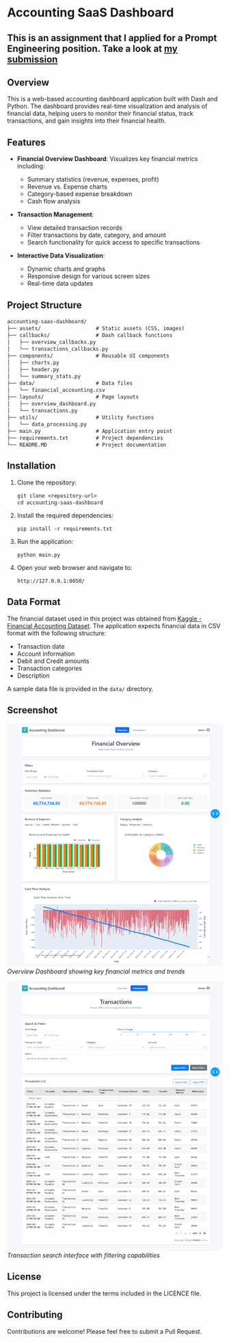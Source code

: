 # Accounting SaaS Dashboard

## This is an assignment that I applied for a Prompt Engineering position. Take a look at [my submission](docs/Submission/subbmission.MD)

## Overview

This is a web-based accounting dashboard application built with Dash and Python. The dashboard provides real-time visualization and analysis of financial data, helping users to monitor their financial status, track transactions, and gain insights into their financial health.

## Features

- **Financial Overview Dashboard**: Visualizes key financial metrics including:
  - Summary statistics (revenue, expenses, profit)
  - Revenue vs. Expense charts
  - Category-based expense breakdown
  - Cash flow analysis

- **Transaction Management**: 
  - View detailed transaction records
  - Filter transactions by date, category, and amount
  - Search functionality for quick access to specific transactions

- **Interactive Data Visualization**:
  - Dynamic charts and graphs
  - Responsive design for various screen sizes
  - Real-time data updates

## Project Structure

```
accounting-saas-dashboard/
├── assets/                  # Static assets (CSS, images)
├── callbacks/               # Dash callback functions
│   ├── overview_callbacks.py
│   └── transactions_callbacks.py
├── components/              # Reusable UI components
│   ├── charts.py
│   ├── header.py
│   └── summary_stats.py
├── data/                    # Data files
│   └── financial_accounting.csv
├── layouts/                 # Page layouts
│   ├── overview_dashboard.py
│   └── transactions.py
├── utils/                   # Utility functions
│   └── data_processing.py
├── main.py                  # Application entry point
├── requirements.txt         # Project dependencies
└── README.MD                # Project documentation
```

## Installation

1. Clone the repository:
   ```
   git clone <repository-url>
   cd accounting-saas-dashboard
   ```

2. Install the required dependencies:
   ```
   pip install -r requirements.txt
   ```

3. Run the application:
   ```
   python main.py
   ```

4. Open your web browser and navigate to:
   ```
   http://127.0.0.1:8050/
   ```

## Data Format
The financial dataset used in this project was obtained from [Kaggle - Financial Accounting Dataset](https://www.kaggle.com/datasets/jazidesigns/financial-accounting).
The application expects financial data in CSV format with the following structure:
- Transaction date
- Account information
- Debit and Credit amounts
- Transaction categories
- Description

A sample data file is provided in the `data/` directory.

## Screenshot
![Overview Dashboard](docs/screenshot/overview.png)
*Overview Dashboard showing key financial metrics and trends*

![Transaction Search](docs/screenshot/Transactions.png) 
*Transaction search interface with filtering capabilities*


## License

This project is licensed under the terms included in the LICENCE file.

## Contributing

Contributions are welcome! Please feel free to submit a Pull Request.
